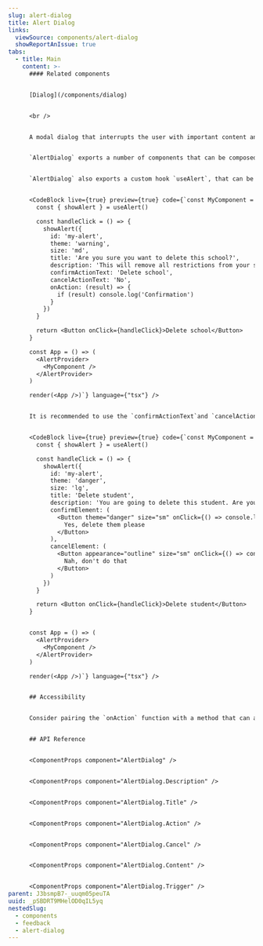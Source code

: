 ```yaml
---
slug: alert-dialog
title: Alert Dialog
links:
  viewSource: components/alert-dialog
  showReportAnIssue: true
tabs:
  - title: Main
    content: >-
      #### Related components


      [Dialog](/components/dialog)


      <br />


      A modal dialog that interrupts the user with important content and expects a response


      `AlertDialog` exports a number of components that can be composed together to create a modal pop up that expects a response from the user.


      `AlertDialog` also exports a custom hook `useAlert`, that can be used to dynamically render an alert based on some content and a callback. `showAlert` accepts a `theme` and `size` prop which can be used to customise the `AlertDialog`.


      <CodeBlock live={true} preview={true} code={`const MyComponent = () =>{
        const { showAlert } = useAlert()

        const handleClick = () => {
          showAlert({
            id: 'my-alert',
            theme: 'warning',
            size: 'md',
            title: 'Are you sure you want to delete this school?',
            description: 'This will remove all restrictions from your school',
            confirmActionText: 'Delete school',
            cancelActionText: 'No',
            onAction: (result) => {
              if (result) console.log('Confirmation')
            }
          })
        }

        return <Button onClick={handleClick}>Delete school</Button>
      }

      const App = () => (
        <AlertProvider>
          <MyComponent />
        </AlertProvider>
      )

      render(<App />)`} language={"tsx"} />


      It is recommended to use the `confirmActionText`and `cancelActionText`options to specify button labels in the alert dialog. This approach ensures a consistent look and feel while simplifying the setup process. However, if you require more granular control, you can opt for the custom button elements using the `confirmElement` and `cancelElement` options:


      <CodeBlock live={true} preview={true} code={`const MyComponent = () =>{
        const { showAlert } = useAlert()

        const handleClick = () => {
          showAlert({
            id: 'my-alert',
            theme: 'danger',
            size: 'lg',
            title: 'Delete student',
            description: 'You are going to delete this student. Are you sure?',
            confirmElement: (
              <Button theme="danger" size="sm" onClick={() => console.log("Delete user")}>
                Yes, delete them please
              </Button>
            ),
            cancelElement: (
              <Button appearance="outline" size="sm" onClick={() => console.log("Don't delete user")}>
                Nah, don't do that
              </Button>
            )
          })
        }

        return <Button onClick={handleClick}>Delete student</Button>
      }


      const App = () => (
        <AlertProvider>
          <MyComponent />
        </AlertProvider>
      )

      render(<App />)`} language={"tsx"} />


      ## Accessibility


      Consider pairing the `onAction` function with a method that can announce a message to the user. In the above example a message of "School has been deleted" would be appropriate for screen reader users. [Radix UI Announce](https://radix-ui.com/primitives/docs/utilities/announce) would be a good candidate for this.


      ## API Reference


      <ComponentProps component="AlertDialog" />


      <ComponentProps component="AlertDialog.Description" />


      <ComponentProps component="AlertDialog.Title" />


      <ComponentProps component="AlertDialog.Action" />


      <ComponentProps component="AlertDialog.Cancel" />


      <ComponentProps component="AlertDialog.Content" />


      <ComponentProps component="AlertDialog.Trigger" />
parent: J3bsmpB7-_uuqm05peuTA
uuid: _pSBDRT9MHelOD0qIL5yq
nestedSlug:
  - components
  - feedback
  - alert-dialog
---
```


